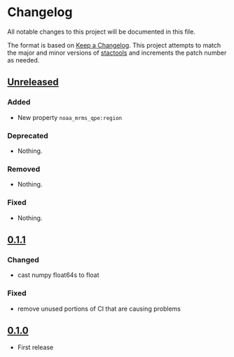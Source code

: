 # Changelog

All notable changes to this project will be documented in this file.

The format is based on [Keep a Changelog](https://keepachangelog.com/en/1.0.0/). This project attempts to match the major and minor versions of [stactools](https://github.com/stac-utils/stactools) and increments the patch number as needed.

## [Unreleased]

### Added

- New property `noaa_mrms_qpe:region`

### Deprecated

- Nothing.

### Removed

- Nothing.

### Fixed

- Nothing.

## [0.1.1]

### Changed

- cast numpy float64s to float

### Fixed

- remove unused portions of CI that are causing problems

## [0.1.0]

- First release

[Unreleased]: <https://github.com/stactools-packages/noaa-mrms-qpe/tree/main/>
[0.1.1]: <https://github.com/stactools-packages/noaa-mrms-qpe/tree/v0.1.1/>
[0.1.0]: <https://github.com/stactools-packages/noaa-mrms-qpe/tree/v0.1.0/>
